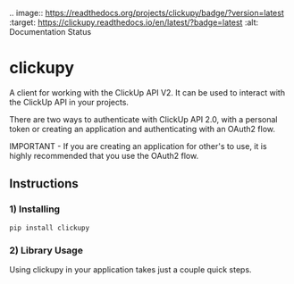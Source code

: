.. image:: https://readthedocs.org/projects/clickupy/badge/?version=latest
:target: https://clickupy.readthedocs.io/en/latest/?badge=latest
:alt: Documentation Status

# clickupy

A client for working with the ClickUp API V2. It can be used to interact with the ClickUp API in your projects.

There are two ways to authenticate with ClickUp API 2.0, with a personal token or creating an application and authenticating with an OAuth2 flow. 

IMPORTANT - If you are creating an application for other's to use, it is highly recommended that you use the OAuth2 flow.

## Instructions
### 1) Installing
```pip install clickupy```

### 2) Library Usage
Using clickupy in your application takes just a couple quick steps.

